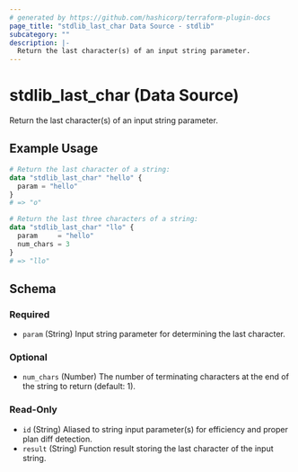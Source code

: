 ```yaml
---
# generated by https://github.com/hashicorp/terraform-plugin-docs
page_title: "stdlib_last_char Data Source - stdlib"
subcategory: ""
description: |-
  Return the last character(s) of an input string parameter.
---
```


# stdlib_last_char (Data Source)

Return the last character(s) of an input string parameter.

## Example Usage

```terraform
# Return the last character of a string:
data "stdlib_last_char" "hello" {
  param = "hello"
}
# => "o"

# Return the last three characters of a string:
data "stdlib_last_char" "llo" {
  param     = "hello"
  num_chars = 3
}
# => "llo"
```

<!-- schema generated by tfplugindocs -->
## Schema

### Required

- `param` (String) Input string parameter for determining the last character.

### Optional

- `num_chars` (Number) The number of terminating characters at the end of the string to return (default: 1).

### Read-Only

- `id` (String) Aliased to string input parameter(s) for efficiency and proper plan diff detection.
- `result` (String) Function result storing the last character of the input string.
